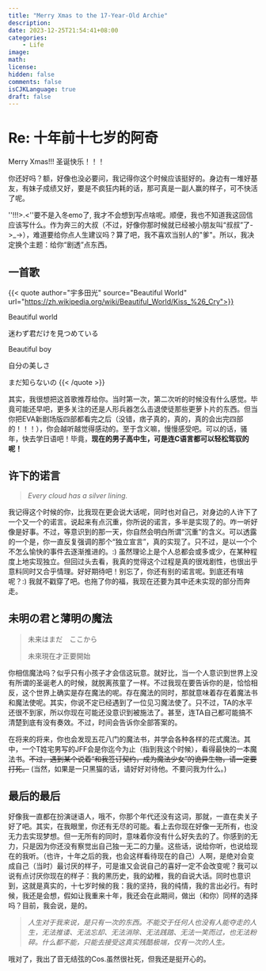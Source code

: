 ```yaml
---
title: "Merry Xmas to the 17-Year-Old Archie"
description: 
date: 2023-12-25T21:54:41+08:00
categories:
    - Life
image: 
math: 
license: 
hidden: false
comments: false
isCJKLanguage: true
draft: false
---
```


# Re: 十年前十七岁的阿奇

Merry Xmas!!! 圣诞快乐！！！

你还好吗？额，好像也没必要问，我记得你这个时候应该挺好的。身边有一堆好基友，有妹子成绩又好，要是不疯狂内耗的话，那可真是一副人赢的样子，可不快活了呢。

''!!!>.<''要不是入冬emo了, 我才不会想到写点啥呢。顺便，我也不知道我这回信应该写什么。作为奔三的大叔（不过，好像你那时候就已经被小朋友叫“叔叔”了->_->），难道要给你点人生建议吗？算了吧，我不喜欢当别人的"爹"。所以，我决定换个主题：给你“剧透”点东西。



## 一首歌

{{< quote author="宇多田光" source="Beautiful World" url="https://zh.wikipedia.org/wiki/Beautiful_World/Kiss_%26_Cry">}}

Beautiful world

迷わず君だけを見つめている

Beautiful boy

自分の美しさ

まだ知らないの
{{< /quote >}}



其实，我很想把这首歌推荐给你。当时第一次，第二次听的时候没有什么感觉。毕竟可能还早吧，更多关注的还是人形兵器怎么击退使徒那些更萝卜片的东西。但当你把EVA新剧场版四部都看完之后（没错，痞子真的，真的，真的会出完四部的！！！），你会越听越觉得感动的。至于含义嘛，慢慢感受吧。可以的话，骚年，快去学日语吧！毕竟，**现在的男子高中生，可是连C语言都可以轻松驾驭的呢！**



## 许下的诺言

> *Every cloud has a silver lining.*

我记得这个时候的你，比我现在更会说大话呢，同时也对自己，对身边的人许下了一个又一个的诺言。说起来有点沉重，你所说的诺言，多半是实现了的。咋一听好像是好事。不过，等意识到的那一天，你自然会明白所谓“沉重”的含义。可以透露的一个是，你一直反复强调的那个“独立宣言”，真的实现了。只不过，是以一个个不怎么愉快的事件去逐渐推进的。:) 虽然理论上是个人总都会或多或少，在某种程度上地实现独立。但回过头去看，我真的觉得这个过程是真的很戏剧性，也很出乎意料同时又合乎情理。好好期待吧！别忘了，你还有别的诺言呢。到底还有啥呢？:) 我就不戳穿了吧。也拖了你的福，我现在还要为其中还未实现的部分而奔走。



## 未明の君と薄明の魔法

> 未来はまだ　ここから
>
> 未來現在才正要開始

你相信魔法吗？似乎只有小孩子才会信这玩意。就好比，当一个人意识到世界上没有所谓的圣诞老人的时候，就脱离孩童了一样。不过我现在要告诉你的是，恰恰相反，这个世界上确实是存在魔法的呢。存在魔法的同时，那就意味着存在着魔法书和魔法使呢。其实，你说不定已经遇到了一位见习魔法使了。只不过，TA的水平还很不到家，所以你现在可能还没意识到被施法了。甚至，连TA自己都可能搞不清楚到底有没有奏效。不过，时间会告诉你全部答案的。

在将来的将来，你也会发现五花八门的魔法书，并学会各种各样的花式魔法。其中，一个T姓宅男写的JFF会是你迄今为止（指到我这个时候），看得最快的一本魔法书。~~不过，遇到某个说着“和我签订契约，成为魔法少女”的诡异生物，请一定要打死。~~ (当然，如果是一只黑猫的话，请好好对待他。不要问我为什么。)



## 最后的最后

好像我一直都在扮演谜语人，哦不，你那个年代还没有这词，那就，一直在卖关子好了吧。其实，在我眼里，你还有无尽的可能。看上去你现在好像一无所有，也没无力去实现梦想。但一无所有的同时，意味着你没有什么好失去的了。你感到的无力，只是因为你还没有察觉出自己独一无二的力量。这些话，说给你听，也说给现在的我听。（也许，十年之后的我，也会这样看待现在的自己）人啊，是绝对会变成自己（当时）最讨厌的样子，可是谁又会说自己的喜好一定不会改变呢？我可以说有点讨厌你现在的样子：我的黑历史，我的幼稚，我的自说大话。同时也意识到，这就是真实的，十七岁时候的我：我的坚持，我的纯情，我的言出必行。有时候，我还是会想，假如让我重来十年，我还会在此期间，做出（和你）同样的选择吗？目前，我会说，是的。

> *人生对于我来说，是只有一次的东西。不能交于任何人也没有人能夺走的人生，无法推诿、无法忘却、无法消除、无法践踏、无法一笑而过，也无法粉碎。什么都不能，只能去接受这真实残酷极端，仅有一次的人生。*

哦对了，我出了音无结弦的Cos.虽然很社死，但我还是挺开心的。
